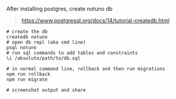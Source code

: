 After installing postgres, create notuno db

> https://www.postgresql.org/docs/14/tutorial-createdb.html

```
# create the db
createdb notuno
# open db repl (aka cmd line)
psql notuno
# run sql commands to add tables and constraints
\i /absolute/path/to/db.sql
```

```
# in normal command line, rollback and then run migrations
npm run rollback
npm run migrate

# screenshot output and share
```
